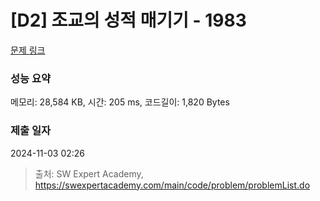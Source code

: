 # [D2] 조교의 성적 매기기 - 1983 

[문제 링크](https://swexpertacademy.com/main/code/problem/problemDetail.do?contestProbId=AV5PwGK6AcIDFAUq) 

### 성능 요약

메모리: 28,584 KB, 시간: 205 ms, 코드길이: 1,820 Bytes

### 제출 일자

2024-11-03 02:26



> 출처: SW Expert Academy, https://swexpertacademy.com/main/code/problem/problemList.do
